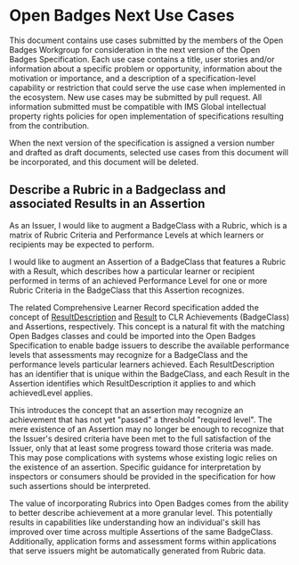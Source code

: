 # Open Badges Next Use Cases

This document contains use cases submitted by the members of the Open Badges Workgroup for consideration in the next
version of the Open Badges Specification. Each use case contains a title, user stories and/or information about a
specific problem or opportunity, information about the motivation or importance, and a description of a
specification-level capability or restriction that could serve the use case when implemented in the ecosystem. New use
cases may be submitted by pull request. All information submitted must be compatible with IMS Global intellectual
property rights policies for open implementation of specifications resulting from the contribution.

When the next version of the specification is assigned a version number and drafted as draft documents, selected use
cases from this document will be incorporated, and this document will be deleted.

## Describe a Rubric in a Badgeclass and associated Results in an Assertion
As an Issuer, I would like to augment a BadgeClass with a Rubric, which is a matrix of Rubric Criteria and Performance
Levels at which learners or recipients may be expected to perform.

I would like to augment an Assertion of a BadgeClass that features a Rubric with a Result, which describes how a
particular learner or recipient performed in terms of an achieved Performance Level for one or more Rubric Criteria in
the BadgeClass that this Assertion recognizes.

The related Comprehensive Learner Record specification added the concept of
[ResultDescription](https://www.imsglobal.org/sites/default/files/spec/clr/v1p0/InfoModel/clr_InfoModel.html#Data_ResultDescription)
and [Result](https://www.imsglobal.org/sites/default/files/spec/clr/v1p0/InfoModel/clr_InfoModel.html#Data_Result) to
CLR Achievements (BadgeClass) and Assertions, respectively. This concept is a natural fit with the matching Open Badges
classes and could be imported into the Open Badges Specification to enable badge issuers to describe the available
performance levels that assessments may recognize for a BadgeClass and the performance levels particular learners
achieved. Each ResultDescription has an identifier that is unique within the BadgeClass, and each Result in the
Assertion identifies which ResultDescription it applies to and which achievedLevel applies.

This introduces the concept that an assertion may recognize an achievement that has not yet "passed" a threshold
"required level". The mere existence of an Assertion may no longer be enough to recognize that the Issuer's desired
criteria have been met to the full satisfaction of the Issuer, only that at least some progress toward those criteria
was made. This may pose complications with systems whose existing logic relies on the existence of an assertion.
Specific guidance for interpretation by inspectors or consumers should be provided in the specification for how such
assertions should be interpreted.

The value of incorporating Rubrics into Open Badges comes from the ability to better describe achievement at a more
granular level. This potentially results in capabilities like understanding how an individual's skill has improved over
time across multiple Assertions of the same BadgeClass. Additionally, application forms and assessment forms within
applications that serve issuers might be automatically generated from Rubric data.
